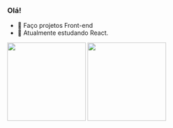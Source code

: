 ### Olá!

- 🔭 Faço projetos Front-end 
- 🌱 Atualmente estudando React.

<div>
  <img height="180em" src="https://github-readme-stats.vercel.app/api?username=otavio-lima-dev&show_icons=true&theme=dark&include_all_commits"=true&count_private=true" >
    <img height="180em" src="https://github-readme-stats.vercel.app/api/top-langs/?username=otavio-lima&layout=compac&langs_count=16&theme="dark">
</div>

